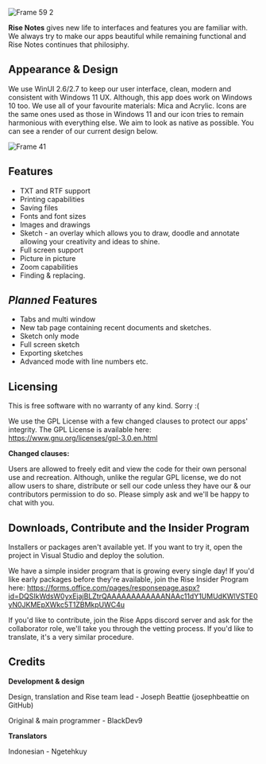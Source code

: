 ![Frame 59 2](https://user-images.githubusercontent.com/74561130/133862642-c8925dc4-a0f7-4b94-a223-ca96e72d7e74.png)

**Rise Notes** gives new life to interfaces and features you are familiar with. We always try to make our apps beautiful while remaining functional and Rise Notes continues that philosiphy.

## Appearance & Design

We use WinUI 2.6/2.7 to keep our user interface, clean, modern and consistent with Windows 11 UX. Although, this app does work on Windows 10 too. We use all of your favourite materials: Mica and Acrylic. Icons are the same ones used as those in Windows 11 and our icon tries to remain harmonious with everything else. We aim to look as native as possible. You can see a render of our current design below.

![Frame 41](https://user-images.githubusercontent.com/74561130/133862379-20b506bd-c2cf-48c6-94b6-8e3a87aaa48e.png)


## Features

* TXT and RTF support
* Printing capabilities
* Saving files
* Fonts and font sizes
* Images and drawings
* Sketch - an overlay which allows you to draw, doodle and annotate allowing your creativity and ideas to shine.
* Full screen support
* Picture in picture
* Zoom capabilities
* Finding & replacing.

## *Planned* Features

* Tabs and multi window
* New tab page containing recent documents and sketches.
* Sketch only mode
* Full screen sketch
* Exporting sketches
* Advanced mode with line numbers etc.

## Licensing

This is free software with no warranty of any kind. Sorry :(

We use the GPL License with a few changed clauses to protect our apps' integrity. The GPL License is available here: https://www.gnu.org/licenses/gpl-3.0.en.html


**Changed clauses:**

Users are allowed to freely edit and view the code for their own personal use and recreation. Although, unlike the regular GPL license, we do not allow users to share, distribute or sell our code unless they have our & our contributors permission to do so. Please simply ask and we'll be happy to chat with you.

## Downloads, Contribute and the Insider Program

Installers or packages aren't available yet. If you want to try it, open the project in Visual Studio and deploy the solution. 

We have a simple insider program that is growing every single day! If you'd like early packages before they're available, join the Rise Insider Program here: https://forms.office.com/pages/responsepage.aspx?id=DQSIkWdsW0yxEjajBLZtrQAAAAAAAAAAAANAAc11dY1UMUdKWlVSTE0yN0JKMEpXWkc5T1ZBMkpUWC4u

If you'd like to contribute, join the Rise Apps discord server and ask for the collaborator role, we'll take you through the vetting process. If you'd like to translate, it's a very similar procedure.

## Credits

**Development & design**

Design, translation and Rise team lead - Joseph Beattie (josephbeattie on GitHub)

Original & main programmer - BlackDev9

**Translators**

Indonesian - Ngetehkuy


